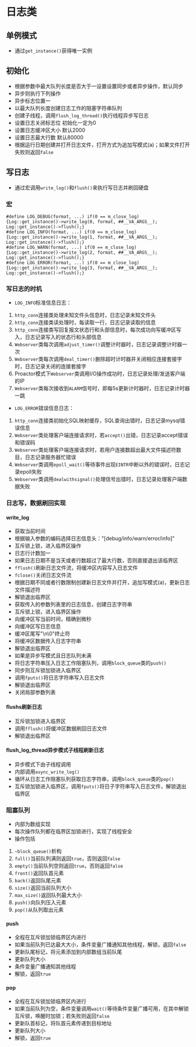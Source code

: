 # 日志类
## 单例模式
* 通过`get_instance()`获得唯一实例
## 初始化
* 根据参数中最大队列长度是否大于一设置设置同步或者异步操作，默认同步
* 异步则执行下列操作
 * 异步标志位置一
 * 以最大队列长度创建日志工作的阻塞字符串队列
 * 创建子线程，调用`flush_log_thread()`执行线程异步写日志
* 设置日志关闭标志位 初始化一定为0
* 设置日志缓冲区大小 默认2000
* 设置日志最大行数 默认80000
* 根据运行日期创建并打开日志文件，打开方式为追加写模式(a)；如果文件打开失败则返回`false`
## 写日志
* 通过宏调用`write_log()`和`flush()`来执行写日志并刷回硬盘
### 宏
  
```
#define LOG_DEBUG(format, ...) if(0 == m_close_log) {Log::get_instance()->write_log(0, format, ##__VA_ARGS__); Log::get_instance()->flush();}
#define LOG_INFO(format, ...) if(0 == m_close_log) {Log::get_instance()->write_log(1, format, ##__VA_ARGS__); Log::get_instance()->flush();}
#define LOG_WARN(format, ...) if(0 == m_close_log) {Log::get_instance()->write_log(2, format, ##__VA_ARGS__); Log::get_instance()->flush();}
#define LOG_ERROR(format, ...) if(0 == m_close_log) {Log::get_instance()->write_log(3, format, ##__VA_ARGS__); Log::get_instance()->flush();}

```
### 写日志的时机
* `LOG_INFO`标准信息日志：
 1. `http_conn`连接类处理未知文件头信息时，日志记录未知文件头
 2. `http_conn`连接类读处理时，每读取一行，日志记录读取的信息
 3. `http_conn`连接类写回复报文状态行和头部信息时，每次成功向写缓冲区写入，日志记录写入的状态行和头部信息
 4. `Webserver`类每次调用`adjust_timer()`调整计时器时，日志记录调整计时器一次
 5. `Webserver`类每次调用`deal_timer()`删除超时计时器并关闭相应连接套接字时，日志记录关闭的连接套接字
 6. Proactor模式下`Webserver`类调用I/O操作成功时，日志记录处理/发送客户端的IP
 7. `Webserver`类每次接收到`ALARM`信号时，即每5s更新计时器时，日志记录计时器一跳
* `LOG_ERROR`错误信息日志：
 1. `http_conn`连接类初始化SQL映射缓存，SQL查询出错时，日志记录mysql错误信息
 2. `Webserver`类处理客户端连接请求时，若`accept()`出错，日志记录accept错误和错误码
 3. `Webserver`类处理客户端连接请求时，若用户连接数超出最大文件描述符数目，日志记录服务器忙错误
 4. `Webserver`类调用`epoll_wait()`等待事件出现`EINTR`中断以外的错误时，日志记录epoll失败
 5. `Webserver`类调用`dealwithsignal()`处理信号出错时，日志记录处理客户端数据失败
  
### 日志写，数据刷回实现
#### write_log
* 获取当前时间
* 根据输入参数的编码选择日志信息头："[debug/info/warn/error/info]"
* 互斥锁上锁，进入临界区操作
 * 日志行计数加一
 * 如果日志日期不是当天或者行数超过了最大行数，否则直接退出该临界区
 * `fflush()`刷新日志文件流，将缓冲区内容写入日志文件
 * `fclose()`关闭日志文件流
 * 根据日期不同或者行数限制创建新日志文件并打开，追加写模式(a)，更新日志文件描述符
 * 解锁退出临界区
* 获取传入的参数列表里的日志信息，创建日志字符串
* 互斥锁上锁，进入临界区操作
 * 向缓冲区写当前时间，精确到微秒
 * 向缓冲区写日志信息
 * 缓冲区尾写"\n\0"终止符
 * 将缓冲区数据传入日志字符串
 * 解锁退出临界区
* 如果是异步写模式且日志队列未满
 * 将日志字符串压入日志工作阻塞队列，调用`block_queue`类的`push()`
* 同步则互斥锁加锁进入临界区
 * 调用`fputs()`将日志字符串写入日志文件
 * 解锁退出临界区
* 关闭局部参数列表

#### flushs刷新日志
* 互斥锁加锁进入临界区
 * 调用`fflush()`将缓冲区数据刷回日志文件
 * 解锁退出临界区

#### flush_log_thread异步模式子线程刷新日志
* 异步模式下由子线程调用
* 内部调用`async_write_log()`
 * 循环从日志工作阻塞队列获取日志字符串，调用`block_queue`类的`pop()`
 * 互斥锁加锁进入临界区，调用`fputs()`将日子字符串写入日志文件，解锁退出临界区

### 阻塞队列
* 内部为数组实现
* 每次操作队列都在临界区加锁进行，实现了线程安全
* 操作包括
 1. `~block_queue()`析构
 2. `full()`当前队列满则返回`true`，否则返回`false`
 3. `empty()`当前队列空则返回`true`，否则返回`false`
 4. `front()`返回队首元素
 5. `back()`返回队尾元素
 6. `size()`返回当前队列大小
 7. `max_size()`返回队列最大大小
 8. `push()`向队列压入元素
 9. `pop()`从队列取出元素
#### push
* 全程在互斥锁加锁临界区内进行
* 如果当前队列已达最大大小，条件变量广播通知其他线程，解锁，返回`false`
* 更新队尾标记，将元素添加到内部数组当前队尾
* 更新队列大小
* 条件变量广播通知其他线程
* 解锁，返回`true`

#### pop
* 全程在互斥锁加锁临界区内进行
* 如果当前队列为空，条件变量调用`wait()`等待条件变量广播可用，在其中解锁互斥锁，唤醒时加锁；若失败则返回`false`
* 更新队首标记，将队首元素传递到目标地址
* 更新队列大小
* 解锁，返回`true`
